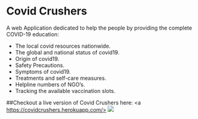 # Covid Crushers
A web Application dedicated to help the people by providing the complete COVID-19 education:

- The local covid resources nationwide.
- The global and national status of covid19.
- Origin of covid19.
- Safety Precautions.
- Symptoms of covid19.
- Treatments and self-care measures.
- Helpline numbers of NGO’s.
- Tracking the available vaccination slots.

##Checkout a live version of Covid Crushers here:
 <a https://covidcrushers.herokuapp.com/>
     <img src=https://img.shields.io/badge/Covid_Crushers-brightgreen>
 </a>
